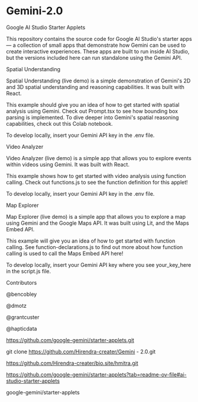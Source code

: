 # Gemini-2.0
Google AI Studio Starter Applets
<br>

This repository contains the source code for Google AI Studio's starter apps — a collection of small apps that demonstrate how Gemini can be used to create interactive experiences. These apps are built to run inside AI Studio, but the versions included here can run standalone using the Gemini API.

Spatial Understanding
<br>

Spatial Understanding (live demo) is a simple demonstration of Gemini's 2D and 3D spatial understanding and reasoning capabilities. It was built with React.

This example should give you an idea of how to get started with spatial analysis using Gemini. Check out Prompt.tsx to see how bounding box parsing is implemented. To dive deeper into Gemini's spatial reasoning capabilities, check out this Colab notebook.

To develop locally, insert your Gemini API key in the .env file.

Video Analyzer
<br>

Video Analyzer (live demo) is a simple app that allows you to explore events within videos using Gemini. It was built with React.

This example shows how to get started with video analysis using function calling. Check out functions.js to see the function definition for this applet!

To develop locally, insert your Gemini API key in the .env file.

Map Explorer
<br>

Map Explorer (live demo) is a simple app that allows you to explore a map using Gemini and the Google Maps API. It was built using Lit, and the Maps Embed API.
<br>


This example will give you an idea of how to get started with function calling. See function-declarations.js to find out more about how function calling is used to call the Maps Embed API here!
<br>


To develop locally, insert your Gemini API key where you see your_key_here in the script.js file.
<br>


Contributors
<br>

@bencobley
<br>

@dmotz
<br>

@grantcuster
<br>

@hapticdata
<br>

https://github.com/google-gemini/starter-applets.git
<br>

git clone https://github.com/Hirendra-creater/Gemini - 2.0.git
<br>

https://github.com/Hirendra-creater/bio.site/hmitra.git
<br>

https://github.com/google-gemini/starter-applets?tab=readme-ov-file#ai-studio-starter-applets
<br>

google-gemini/starter-applets


